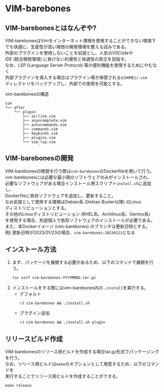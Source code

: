 # VIM-barebones

## VIM-barebonesとはなんぞや?
VIM-barebonesはVimをインターネット環境を使用することができない環境下 \
でも快適に、生産性が高い理想の開発環境を整える試みである。 \
外部のプラグインを使用しないことを前提とし、人気のVSCodeや \
IDE (統合開発環境) に負けない利便性と快適性の両立を目指す。 \
なお、LSP (Language Server Protocol) 等の便利機能を使用するためにやむなく \
外部プラグインを導入する場合はプラグイン等が保管される`${HOME}/.vim` \
ディレクトリをバックアップし、外部での使用を可能とする。

vim-barebonesの構造
```
vim
└── after
    └── plugin
        ├── airline.vim
        ├── asyncomplete.vim
        ├── autocommands.vim
        ├── commands.vim
        ├── keybinds.vim
        ├── plugins.vim
        └── vim_lsp.vim
```

## VIM-barebonesの開発
VIM-barebonesの開発を行う際は`vim-barebones`のDockerfileを用いて行う。 \
vim-barebonesには必要な最小限のソフトウェアのみがインストールされ、 \
必要なソフトウェアがある場合インストール用スクリプト`install.sh`に追加し、 \
Dockerfileに依存ソフトウェアを追加し、更新すること。 \
なお前提として使用する環境はDebian系 (Debian Buster以降) のLinux \
ディストリビューションとする。 \
その他のLinuxディストリビューション (RHEL系、Archlinux系、Gentoo系) \
を使用する場合、別途個人で依存ソフトウェアのインストールが必要である。 \
また、本Dockerイメージ (vim-barebones) のブランチは更新日時とする。 \
    例) 更新日時が2023/01/23の場合、`vim-barebones:20230123`となる

## インストール方法
1. まず、パッケージを展開する必要があるため、以下のコマンドで展開を行う。
    ``` bash
    tar xzvf vim-barebones-YYYYMMDD.tar.gz
    ```
2. インストールをする際にはvim-barebones内の`./install`を実行する。
    - デフォルト
        ``` bash
        cd vim-barebones && ./install.sh
        ```
    - プラグイン追加
        ```bash
        cd vim-barebones && ./install.sh plugin
        ```

## リリースビルド作成
VIM-barebonesのリリース用ビルドを作成する場合tar.gz形式でパッケージングを行う。 \
なお、リリース用ビルドは`make`のオプションとして用意するため、以下のコマンドを \
実行することでリリース用ビルドを作成することができる。
``` bash
make release
```
